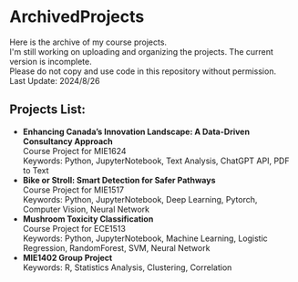 # ArchivedProjects
Here is the archive of my course projects.\
I'm still working on uploading and organizing the projects. The current version is incomplete.\
Please do not copy and use code in this repository without permission.\
Last Update: 2024/8/26
## Projects List:
- **Enhancing Canada’s Innovation Landscape: A Data-Driven Consultancy Approach**\
  Course Project for MIE1624\
  Keywords: Python, JupyterNotebook, Text Analysis, ChatGPT API, PDF to Text
- **Bike or Stroll: Smart Detection for Safer Pathways**\
  Course Project for MIE1517\
  Keywords: Python, JupyterNotebook, Deep Learning, Pytorch, Computer Vision, Neural Network
- **Mushroom Toxicity Classification**\
  Course Project for ECE1513\
  Keywords: Python, JupyterNotebook, Machine Learning, Logistic Regression, RandomForest, SVM, Neural Network
- **MIE1402 Group Project**\
  Keywords: R, Statistics Analysis, Clustering, Correlation
